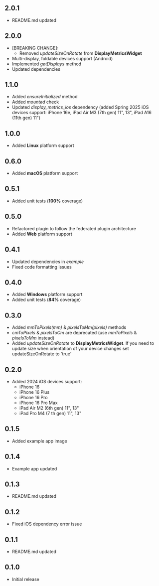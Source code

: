 ## 2.0.1
* README.md updated

## 2.0.0
* [BREAKING CHANGE]:
  * Removed *updateSizeOnRotate* from **DisplayMetricsWidget**
* Multi-display, foldable devices support (Android)
* Implemented *getDisplays* method
* Updated dependencies

## 1.1.0
* Added *ensureInitialized* method
* Added *mounted* check
* Updated *display_metrics_ios* dependency (added Spring 2025 iOS devices support: iPhone 16e, iPad Air M3 (7th gen) 11", 13", iPad A16 (11th gen) 11")

## 1.0.0
* Added **Linux** platform support

## 0.6.0
* Added **macOS** platform support

## 0.5.1
* Added unit tests (**100%** coverage)

## 0.5.0
* Refactored plugin to follow the federated plugin architecture
* Added **Web** platform support

## 0.4.1
* Updated dependencies in *example*
* Fixed code formatting issues

## 0.4.0
* Added **Windows** platform support
* Added unit tests (**84%** coverage)

## 0.3.0
* Added *mmToPixels(mm)* & *pixelsToMm(pixels)* methods
* *cmToPixels* & *pixelsToCm* are deprecated (use *mmToPixels* & *pixelsToMm* instead)
* Added *updateSizeOnRotate* to **DisplayMetricsWidget**. If you need to update size when orientation of your device changes set updateSizeOnRotate to 'true'

## 0.2.0
* Added 2024 iOS devices support:
  * iPhone 16
  * iPhone 16 Plus
  * iPhone 16 Pro
  * iPhone 16 Pro Max
  * iPad Air M2 (6th gen) 11", 13"
  * iPad Pro M4 (7 th gen) 11", 13"

## 0.1.5
* Added example app image

## 0.1.4
* Example app updated

## 0.1.3
* README.md updated

## 0.1.2
* Fixed iOS dependency error issue

## 0.1.1
* README.md updated

## 0.1.0
* Initial release
